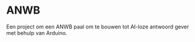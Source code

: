 # ANWB

Een project om een ANWB paal om te bouwen tot AI-loze antwoord gever met behulp van Arduino.
